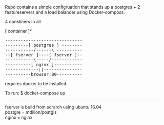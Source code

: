Repo contains a simple configruation that stands up a postgres + 2 featureservers and a load balancer using Docker-composs:

4 constiners in all

[ container ]*
<pre>
------------------------------
---------[ postgres ] -------- 
-----------/------\ ----------
--[ fserver ]----[ fserver ]--
-----------\-----/------------
----------[ nginx ]-----------
-------------||---------------
----------browser:80----------
</pre>

requires docker to be installed. 

To run:
$ docker-compose up

------
fserver is build from scrarch using ubuntu 16.04<br>
postgre = mdillon/postgis<br>
nginx = nginx<br>
